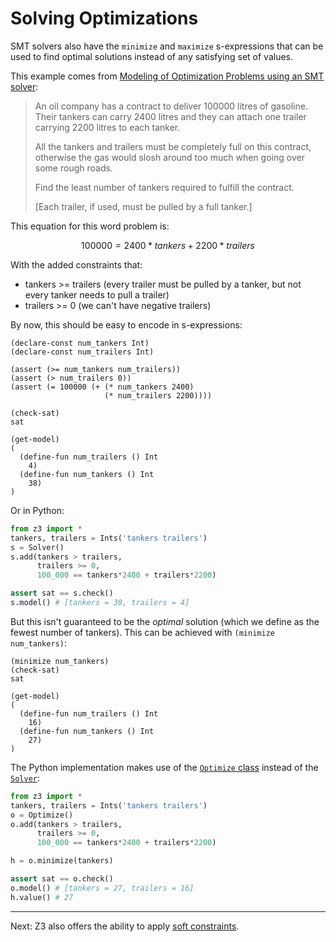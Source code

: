 # Solving Optimizations

SMT solvers also have the `minimize` and `maximize` s-expressions that can be used to find optimal solutions instead of any satisfying set of values.

This example comes from [Modeling of Optimization Problems using an SMT solver](https://www.youtube.com/watch?v=xF1Df21pr9A):

> An oil company has a contract to deliver 100000 litres of gasoline. Their tankers can carry 2400 litres and they can attach one trailer carrying 2200 litres to each tanker.
> 
> All the tankers and trailers must be completely full on this contract, otherwise the gas would slosh around too much when going over some rough roads.
>
> Find the least number of tankers required to fulfill the contract.
>
> [Each trailer, if used, must be pulled by a full tanker.]

This equation for this word problem is:

$$
100000 = 2400*tankers + 2200*trailers
$$

With the added constraints that:
* tankers >= trailers (every trailer must be pulled by a tanker, but not every tanker needs to pull a trailer)
* trailers >= 0 (we can't have negative trailers)

By now, this should be easy to encode in s-expressions:
```
(declare-const num_tankers Int)
(declare-const num_trailers Int)

(assert (>= num_tankers num_trailers))
(assert (> num_trailers 0))
(assert (= 100000 (+ (* num_tankers 2400)
                     (* num_trailers 2200))))

(check-sat)
sat

(get-model)
(
  (define-fun num_trailers () Int
    4)
  (define-fun num_tankers () Int
    38)
)
```

Or in Python:

```python
from z3 import *
tankers, trailers = Ints('tankers trailers')
s = Solver()
s.add(tankers > trailers,
      trailers >= 0,
      100_000 == tankers*2400 + trailers*2200)

assert sat == s.check() 
s.model() # [tankers = 38, trailers = 4]
```


But this isn't guaranteed to be the _optimal_ solution (which we define as the fewest number of tankers). This can be achieved with `(minimize num_tankers)`:

```
(minimize num_tankers)
(check-sat)
sat

(get-model)
(
  (define-fun num_trailers () Int
    16)
  (define-fun num_tankers () Int
    27)
)
```

The Python implementation makes use of the [`Optimize` class](https://z3prover.github.io/api/html/classz3py_1_1_optimize.html) instead of the [`Solver`]():

```python
from z3 import *
tankers, trailers = Ints('tankers trailers')
o = Optimize()
o.add(tankers > trailers,
      trailers >= 0,
      100_000 == tankers*2400 + trailers*2200)

h = o.minimize(tankers)

assert sat == o.check() 
o.model() # [tankers = 27, trailers = 16]
h.value() # 27
```

---

Next: Z3 also offers the ability to apply [soft constraints](/11%20assert-soft.md).